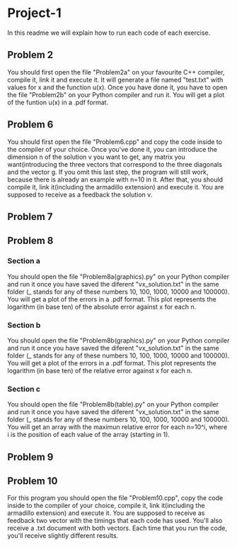 # Project-1

In this readme we will explain how to run each code of each exercise.

## Problem 2

You should first open the file "Problem2a" on your favourite C++ compiler, compile it, link it and execute it. It will generate a file named "test.txt" with values for x and the function u(x). Once you have done it, you have to open the file "Problem2b" on your Python compiler and run it. You will get a plot of the funtion u(x) in a .pdf format.


## Problem 6

You should first open the file "Problem6.cpp" and copy the code inside to the compiler of your choice. Once you've done it, you can introduce the dimension n of the solution v you want to get, any matrix you want(introducing the three vectors that correspond to the three diagonals and the vector g. If you omit this last step, the program will still work, because there is already an example with n=10 in it. After that, you should compile it, link it(including the armadillo extension) and execute it. You are supposed to receive as a feedback the solution v.


## Problem 7


## Problem 8

### Section a

You should open the file "Problem8a(graphics).py" on your Python compiler and run it once you have saved the diferent "vx_solution.txt" in the same folder (_ stands for any of these numbers 10, 100, 1000, 10000 and 100000). You will get a plot of the errors in a .pdf format. This plot represents the logarithm (in base ten) of the absolute error against x for each n.

### Section b

You should open the file "Problem8b(graphics).py" on your Python compiler and run it once you have saved the diferent "vx_solution.txt" in the same folder (_ stands for any of these numbers 10, 100, 1000, 10000 and 100000). You will get a plot of the errors in a .pdf format. This plot represents the logarithm (in base ten) of the relative error against x for each n.

### Section c

You should open the file "Problem8b(table).py" on your Python compiler and run it once you have saved the diferent "vx_solution.txt" in the same folder (_ stands for any of these numbers 10, 100, 1000, 10000 and 100000). You will get an array with the maximun relative error for each n=10^i, where i is the position of each value of the array (starting in 1).


## Problem 9


## Problem 10

For this program you should open the file "Problem10.cpp", copy the code inside to the compiler of your choice, compile it, link it(including the armadillo extension) and execute it. You are supposed to receive as feedback two vector with the timings that each code has used. You'll also receive a .txt document with both vectors. Each time that you run the code, you'll receive slightly different results.
